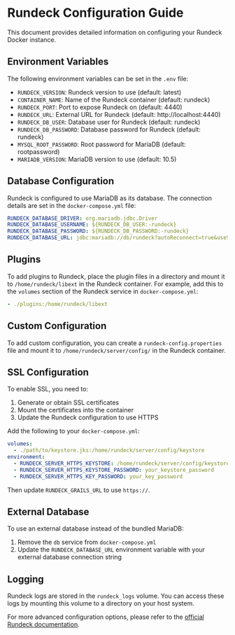 # Rundeck Configuration Guide

This document provides detailed information on configuring your Rundeck Docker instance.

## Environment Variables

The following environment variables can be set in the `.env` file:

- `RUNDECK_VERSION`: Rundeck version to use (default: latest)
- `CONTAINER_NAME`: Name of the Rundeck container (default: rundeck)
- `RUNDECK_PORT`: Port to expose Rundeck on (default: 4440)
- `RUNDECK_URL`: External URL for Rundeck (default: http://localhost:4440)
- `RUNDECK_DB_USER`: Database user for Rundeck (default: rundeck)
- `RUNDECK_DB_PASSWORD`: Database password for Rundeck (default: rundeck)
- `MYSQL_ROOT_PASSWORD`: Root password for MariaDB (default: rootpassword)
- `MARIADB_VERSION`: MariaDB version to use (default: 10.5)

## Database Configuration

Rundeck is configured to use MariaDB as its database. The connection details are set in the `docker-compose.yml` file:

```yaml
RUNDECK_DATABASE_DRIVER: org.mariadb.jdbc.Driver
RUNDECK_DATABASE_USERNAME: ${RUNDECK_DB_USER:-rundeck}
RUNDECK_DATABASE_PASSWORD: ${RUNDECK_DB_PASSWORD:-rundeck}
RUNDECK_DATABASE_URL: jdbc:mariadb://db/rundeck?autoReconnect=true&useSSL=false
```

## Plugins

To add plugins to Rundeck, place the plugin files in a directory and mount it to `/home/rundeck/libext` in the Rundeck container. For example, add this to the `volumes` section of the Rundeck service in `docker-compose.yml`:

```yaml
- ./plugins:/home/rundeck/libext
```

## Custom Configuration

To add custom configuration, you can create a `rundeck-config.properties` file and mount it to `/home/rundeck/server/config/` in the Rundeck container.

## SSL Configuration

To enable SSL, you need to:

1. Generate or obtain SSL certificates
2. Mount the certificates into the container
3. Update the Rundeck configuration to use HTTPS

Add the following to your `docker-compose.yml`:

```yaml
volumes:
  - ./path/to/keystore.jks:/home/rundeck/server/config/keystore
environment:
  - RUNDECK_SERVER_HTTPS_KEYSTORE: /home/rundeck/server/config/keystore
  - RUNDECK_SERVER_HTTPS_KEYSTORE_PASSWORD: your_keystore_password
  - RUNDECK_SERVER_HTTPS_KEY_PASSWORD: your_key_password
```

Then update `RUNDECK_GRAILS_URL` to use `https://`.

## External Database

To use an external database instead of the bundled MariaDB:

1. Remove the `db` service from `docker-compose.yml`
2. Update the `RUNDECK_DATABASE_URL` environment variable with your external database connection string

## Logging

Rundeck logs are stored in the `rundeck_logs` volume. You can access these logs by mounting this volume to a directory on your host system.

For more advanced configuration options, please refer to the [official Rundeck documentation](https://docs.rundeck.com/).
